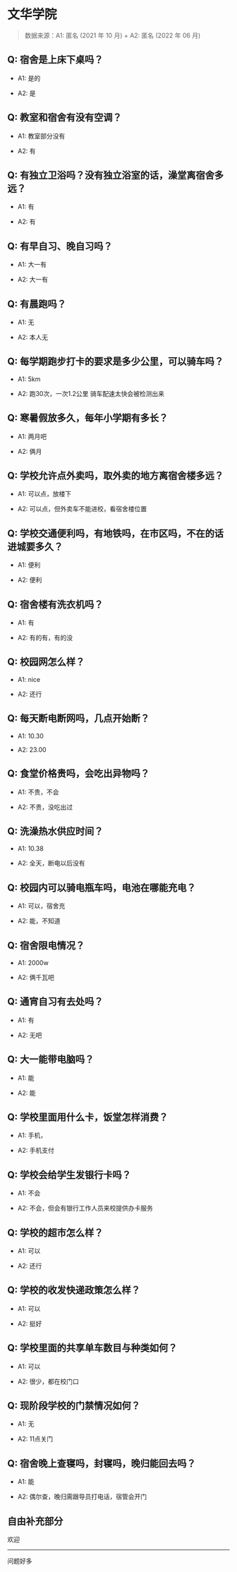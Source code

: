 # 文华学院

> 数据来源：A1: 匿名 (2021 年 10 月) + A2: 匿名 (2022 年 06 月)

## Q: 宿舍是上床下桌吗？

- A1: 是的

- A2: 是

## Q: 教室和宿舍有没有空调？

- A1: 教室部分没有

- A2: 有

## Q: 有独立卫浴吗？没有独立浴室的话，澡堂离宿舍多远？

- A1: 有

- A2: 有

## Q: 有早自习、晚自习吗？

- A1: 大一有

- A2: 大一有

## Q: 有晨跑吗？

- A1: 无

- A2: 本人无

## Q: 每学期跑步打卡的要求是多少公里，可以骑车吗？

- A1: 5km

- A2: 跑30次，一次1.2公里 骑车配速太快会被检测出来

## Q: 寒暑假放多久，每年小学期有多长？

- A1: 两月吧

- A2: 俩月

## Q: 学校允许点外卖吗，取外卖的地方离宿舍楼多远？

- A1: 可以点，放楼下

- A2: 可以点，但外卖车不能进校，看宿舍楼位置

## Q: 学校交通便利吗，有地铁吗，在市区吗，不在的话进城要多久？

- A1: 便利

- A2: 便利

## Q: 宿舍楼有洗衣机吗？

- A1: 有

- A2: 有的有，有的没

## Q: 校园网怎么样？

- A1: nice

- A2: 还行

## Q: 每天断电断网吗，几点开始断？

- A1: 10.30

- A2: 23.00

## Q: 食堂价格贵吗，会吃出异物吗？

- A1: 不贵，不会

- A2: 不贵，没吃出过

## Q: 洗澡热水供应时间？

- A1: 10.38

- A2: 全天，断电以后没有

## Q: 校园内可以骑电瓶车吗，电池在哪能充电？

- A1: 可以，宿舍充

- A2: 能，不知道

## Q: 宿舍限电情况？

- A1: 2000w

- A2: 俩千瓦吧

## Q: 通宵自习有去处吗？

- A1: 有

- A2: 无吧

## Q: 大一能带电脑吗？

- A1: 能

- A2: 能

## Q: 学校里面用什么卡，饭堂怎样消费？

- A1: 手机，

- A2: 手机支付

## Q: 学校会给学生发银行卡吗？

- A1: 不会

- A2: 不会，但会有银行工作人员来校提供办卡服务

## Q: 学校的超市怎么样？

- A1: 可以

- A2: 还行

## Q: 学校的收发快递政策怎么样？

- A1: 可以

- A2: 挺好

## Q: 学校里面的共享单车数目与种类如何？

- A1: 可以

- A2: 很少，都在校门口

## Q: 现阶段学校的门禁情况如何？

- A1: 无

- A2: 11点关门

## Q: 宿舍晚上查寝吗，封寝吗，晚归能回去吗？

- A1: 能

- A2: 偶尔查，晚归需跟导员打电话，宿管会开门

## 自由补充部分

欢迎

***

问题好多